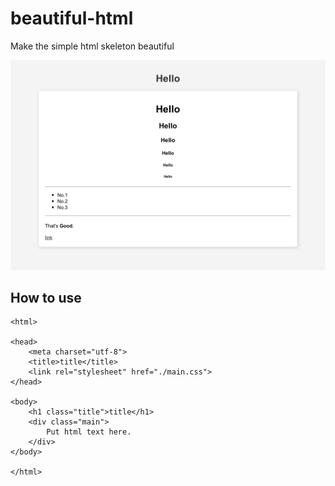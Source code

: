 # beautiful-html
Make the simple html skeleton beautiful

<img src="./demo.jpeg">

## How to use

```
<html>

<head>
	<meta charset="utf-8">
	<title>title</title>
	<link rel="stylesheet" href="./main.css">
</head>

<body>
	<h1 class="title">title</h1>
	<div class="main">
		Put html text here.
	</div>
</body>

</html>
```
